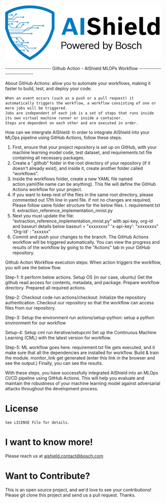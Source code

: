 <a name="getting-started"></a>

<div align="left">
    <img src="images/AIShield_logo.png"
         alt="Image of AIShield logo"/>
</div>

-----------------------    Github Action - AIShield MLOPs Workflow  -------------------------

About GitHub Actions: allow you to automate your workflows, making it faster to build, test, and deploy your code.

    When an event occurs (such as a push or a pull request) it automatically triggers the workflow, a workflow consisting of one or more jobs will be triggered.
    Jobs are independent of each job is a set of steps that runs inside its own virtual machine runner or inside a container.
    Steps are dependent on each other and are executed in order.
 
 How can we intergrate AIShield: In order to integrate AIShield into your MLOps pipeline using GitHub Actions, follow these steps.
1.  First, ensure that your project repository is set up on GitHub, with your machine learning model code, test dataset, and requirements.txt file containing all   necessary packages.
2.	Create a “.github” folder in the root directory of your repository (if it doesn't already exist), and inside it, create another folder called “workflows”.
3.	Inside the workflows folder, create a new YAML file named action.yaml(file name can be anything). This file will define the GitHub Actions workflow for your project.
4.	If you want to keep rest of the files in the same root directory, please commented out 17th line in yaml file. if not no changes are required, Please follow same folder structure for the below files.
   I.	requirement.txt
   II.	extraction_reference_implementation_mnist.py
5.	Next you must update the file: “extraction_reference_implementation_mnist.py” with api-key, org-id and baseurl details below
      baseurl = "xxxxxxxx" 
     'x-api-key': "xxxxxxxx"
     'Org-Id' : "xxxxxx" 
6.	Commit and push your changes to the branch. The GitHub Actions workflow will be triggered automatically. You can view the progress and results of the workflow by going to the "Actions" tab in your GitHub repository.


Github Action Workflow execution steps: When action triggers the workflow, you will see the below flow. 

Step-1:  It perform below actions.
    Setup OS (in our case, ubuntu)
    Get the github read access for contents, metadata, and package.
    Prepare workflow directory.
    Prepared all required actions.

Step-2:  Checkout code
    run actions/checkout:
    Initialize the repository authentication.
    Checkout our repository so that the workflow can access files from our repository.

Step-3:  Setup the environment
    run actions/setup-python:
    setup a python environment for our workflow

Setup-4: Setup cml
    run iterative/setupcml
    Set up the Continuous Machine Learning (CML) with the latest version for workflow.

Step-5: ML workflow goes here.
    requirement.txt file gets executed, and it make sure that all the dependencies are installed for workflow.
    Build & train the module.
    monitor_link get generated (enter this link in the browser and see the output.)
    Finally, you can see the results.

With these steps, you have successfully integrated AIShield into an MLOps CI/CD pipeline using GitHub Actions. This will help you evaluate and maintain the robustness of your machine learning model against adversarial attacks throughout the development process.


   
<a name="license"></a>
# License

```
See LICENSE File for details. 
```

<a name="i-want-to-know-more"></a>
# I want to know more!

Please reach us at aishield.contact@bosch.com


<a name="want-to-contribute"></a>
# Want to Contribute?

This is an open source project, and we'd love to see your contributions!
Please git clone this project and send us a pull request. Thanks.




   
   

